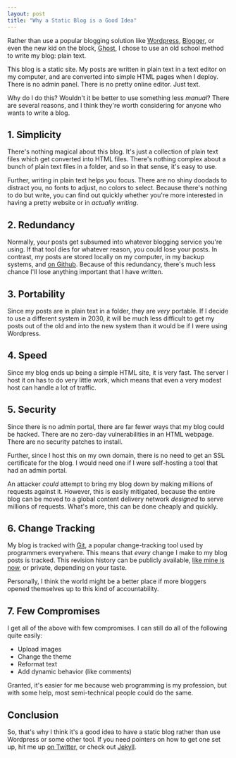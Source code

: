 ```yaml
---
layout: post
title: "Why a Static Blog is a Good Idea"
---
```


Rather than use a popular blogging solution like [Wordpress][wordpress],
[Blogger][blogger], or even the new kid on the block, [Ghost][ghost], I chose
to use an old school method to write my blog: plain text.

This blog is a static site. My posts are written in plain text in a text editor 
on my computer, and are converted into simple HTML pages when I deploy. There is
no admin panel. There is no pretty online editor. Just text.

Why do I do this? Wouldn't it be better to use something less _manual_? There
are several reasons, and I think they're worth considering for anyone who wants
to write a blog.

## 1. Simplicity

There's nothing magical about this blog. It's just a collection of plain text
files which get converted into HTML files. There's nothing complex about a bunch
of plain text files in a folder, and so in that sense, it's easy to use.

Further, writing in plain text helps you focus. There are no shiny doodads to
distract you, no fonts to adjust, no colors to select. Because there's nothing
to do but write, you can find out quickly whether you're more interested in
having a pretty website or in _actually writing_.

## 2. Redundancy

Normally, your posts get subsumed into whatever blogging service you're using. 
If that tool dies for whatever reason, you could lose your posts. In contrast, 
my posts are stored locally on my computer, in my backup systems, and 
[on Github][github].  Because of this redundancy, there's much less chance I'll
lose anything important that I have written.

## 3. Portability

Since my posts are in plain text in a folder, they are _very_ portable. If I
decide to use a different system in 2030, it will be much less difficult to get
my posts out of the old and into the new system than it would be if I were using
Wordpress.

## 4. Speed

Since my blog ends up being a simple HTML site, it is very fast. The server I
host it on has to do very little work, which means that even a very modest host
can handle a lot of traffic.

## 5. Security

Since there is no admin portal, there are far fewer ways that my blog could be
hacked. There are no zero-day vulnerabilities in an HTML webpage. There are no
security patches to install.

Further, since I host this on my own domain, there is no need to get an SSL
certificate for the blog. I would need one if I were self-hosting a tool that
had an admin portal.

An attacker _could_ attempt to bring my blog down by making millions of requests 
against it. However, this is easily mitigated, because the entire blog can be 
moved to a global content delivery network _designed_ to serve millions of 
requests. What's more, this can be done cheaply and quickly.

## 6. Change Tracking

My blog is tracked with [Git](http://git-scm.org), a popular change-tracking
tool used by programmers everywhere. This means that _every_ change I make to my
blog posts is tracked. This revision history can be publicly available, 
[like mine is now][github-commits], or private, depending on your taste.

Personally, I think the world might be a better place if more bloggers opened
themselves up to this kind of accountability.

## 7. Few Compromises

I get all of the above with few compromises. I can still do all of the
following quite easily:

- Upload images
- Change the theme
- Reformat text
- Add dynamic behavior (like comments)

Granted, it's easier for me because web programming is my profession, but with
some help, most semi-technical people could do the same.

## Conclusion

So, that's why I think it's a good idea to have a static blog rather than use
Wordpress or some other tool. If you need pointers on how to get one set up, hit
me up [on Twitter][twitter], or check out [Jekyll][jekyll].

[ghost]: https://ghost.org
[blogger]: http://blogger.com
[wordpress]: http://wordpress.com
[markdown]: http://daringfireball.net/projects/markdown/
[github]: http://github.com/danielberkompas/danielberkompas.github.io
[github-commits]: https://github.com/danielberkompas/danielberkompas.github.io/commits/master
[twitter]: https://twitter.com/dberkom
[jekyll]: https://jekyllrb.com

